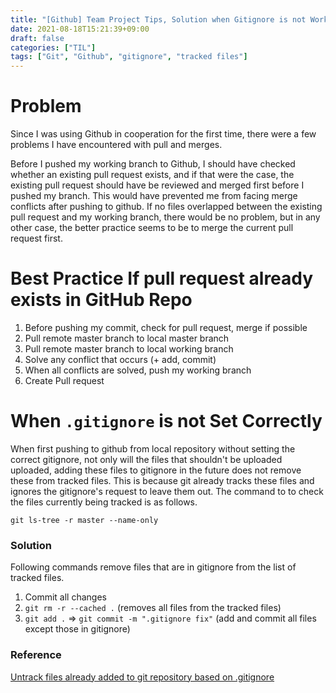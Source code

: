 ```yaml
---
title: "[Github] Team Project Tips, Solution when Gitignore is not Working"
date: 2021-08-18T15:21:39+09:00
draft: false
categories: ["TIL"]
tags: ["Git", "Github", "gitignore", "tracked files"]
---
```


# Problem

Since I was using Github in cooperation for the first time, there were a few problems I have encountered with pull and merges.

Before I pushed my working branch to Github, I should have checked whether an existing pull request exists, and if that were the case, the existing pull request should have be reviewed and merged first before I pushed my branch. This would have prevented me from facing merge conflicts after pushing to github. If no files overlapped between the existing pull request and my working branch, there would be no problem, but in any other case, the better practice seems to be to merge the current pull request first.

# Best Practice If pull request already exists in GitHub Repo

1.  Before pushing my commit, check for pull request, merge if possible
2.  Pull remote master branch to local master branch
3.  Pull remote master branch to local working branch
4.  Solve any conflict that occurs (+ add, commit)
5.  When all conflicts are solved, push my working branch
6.  Create Pull request

# When `.gitignore` is not Set Correctly

When first pushing to github from local repository without setting the correct gitignore, not only will the files that shouldn't be uploaded uploaded, adding these files to gitignore in the future does not remove these from tracked files. This is because git already tracks these files and ignores the gitignore's request to leave them out. The command to to check the files currently being tracked is as follows.

`git ls-tree -r master --name-only`

### Solution

Following commands remove files that are in gitignore from the list of tracked files.

1. Commit all changes
2. `git rm -r --cached .` (removes all files from the tracked files)
3. `git add .` ⇒ `git commit -m ".gitignore fix"` (add and commit all files except those in gitignore)

### Reference

[Untrack files already added to git repository based on .gitignore](https://www.codeblocq.com/2016/01/Untrack-files-already-added-to-git-repository-based-on-gitignore/)
